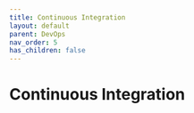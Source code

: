 ```yaml
---
title: Continuous Integration
layout: default
parent: DevOps
nav_order: 5
has_children: false
---
```


# Continuous Integration


